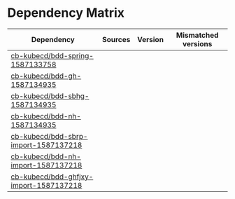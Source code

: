 # Dependency Matrix

Dependency | Sources | Version | Mismatched versions
---------- | ------- | ------- | -------------------
[cb-kubecd/bdd-spring-1587133758](https://github.com/cb-kubecd/bdd-spring-1587133758.git) |  | []() | 
[cb-kubecd/bdd-gh-1587134935](https://github.com/cb-kubecd/bdd-gh-1587134935.git) |  | []() | 
[cb-kubecd/bdd-sbhg-1587134935](https://github.com/cb-kubecd/bdd-sbhg-1587134935.git) |  | []() | 
[cb-kubecd/bdd-nh-1587134935](https://github.com/cb-kubecd/bdd-nh-1587134935.git) |  | []() | 
[cb-kubecd/bdd-sbrp-import-1587137218](https://github.com/cb-kubecd/bdd-sbrp-import-1587137218.git) |  | []() | 
[cb-kubecd/bdd-nh-import-1587137218](https://github.com/cb-kubecd/bdd-nh-import-1587137218.git) |  | []() | 
[cb-kubecd/bdd-ghfjxy-import-1587137218](https://github.com/cb-kubecd/bdd-ghfjxy-import-1587137218.git) |  | []() | 
